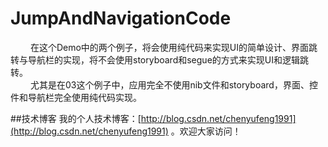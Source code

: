 # JumpAndNavigationCode
&emsp;&emsp;&nbsp;在这个Demo中的两个例子，将会使用纯代码来实现UI的简单设计、界面跳转与导航栏的实现，将不会使用storyboard和segue的方式来实现UI和逻辑跳转。</br>
&emsp;&emsp;&nbsp;尤其是在03这个例子中，应用完全不使用nib文件和storyboard，界面、控件和导航栏完全使用纯代码实现。

##技术博客
我的个人技术博客：[http://blog.csdn.net/chenyufeng1991](http://blog.csdn.net/chenyufeng1991) 。欢迎大家访问！